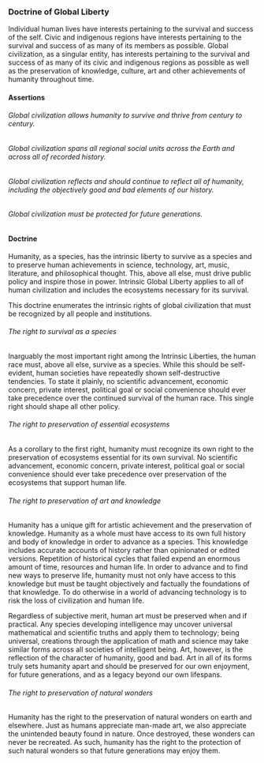 ### Doctrine of Global Liberty

Individual human lives have interests pertaining to the survival and success of the self.  Civic and indigenous regions have interests pertaining to the survival and success of as many of its members as possible.  Global civilization, as a singular entity, has interests pertaining to the survival and success of as many of its civic and indigenous regions as possible as well as the preservation of knowledge, culture, art and other achievements of humanity throughout time.

#### Assertions
###### Global civilization allows humanity to survive and thrive from century to century.
###### Global civilization spans all regional social units across the Earth and across all of recorded history.
###### Global civilization reflects and should continue to reflect all of humanity, including the objectively good and bad elements of our history.
###### Global civilization must be protected for future generations.

#### Doctrine
Humanity, as a species, has the intrinsic liberty to survive as a species and to preserve human achievements in science, technology, art, music, literature, and philosophical thought.  This, above all else, must drive public policy and inspire those in power. Intrinsic Global Liberty applies to all of human civilization and includes the ecosystems necessary for its survival.

This doctrine enumerates the intrinsic rights of global civilization that must be recognized by all people and institutions.

###### The right to survival as a species
Inarguably the most important right among the Intrinsic Liberties, the human race must, above all else, survive as a species.  While this should be self-evident, human societies have repeatedly shown self-destructive tendencies.  To state it plainly, no scientific advancement, economic concern, private interest, political goal or social convenience should ever take precedence over the continued survival of the human race.  This single right should shape all other policy.

###### The right to preservation of essential ecosystems
As a corollary to the first right, humanity must recognize its own right to the preservation of ecosystems essential for its own survival.  No scientific advancement, economic concern, private interest, political goal or social convenience should ever take precedence over preservation of the ecosystems that support human life.

###### The right to preservation of art and knowledge
Humanity has a unique gift for artistic achievement and the preservation of knowledge.  Humanity as a whole must have access to its own full history and body of knowledge in order to advance as a species.  This knowledge includes accurate accounts of history rather than opinionated or edited versions.  Repetition of historical cycles that failed expend an enormous amount of time, resources and human life.  In order to advance and to find new ways to preserve life, humanity must not only have access to this knowledge but must be taught objectively and factually the foundations of that knowledge.  To do otherwise in a world of advancing technology is to risk the loss of civilization and human life.

Regardless of subjective merit, human art must be preserved when and if practical.  Any species developing intelligence may uncover universal mathematical and scientific truths and apply them to technology; being universal, creations through the application of math and science may take similar forms across all societies of intelligent being.  Art, however, is the reflection of the character of humanity, good and bad.  Art in all of its forms truly sets humanity apart and should be preserved for our own enjoyment, for future generations, and as a legacy beyond our own lifespans.

###### The right to preservation of natural wonders
Humanity has the right to the preservation of natural wonders on earth and elsewhere.  Just as humans appreciate man-made art, we also appreciate the unintended beauty found in nature.  Once destroyed, these wonders can never be recreated.  As such, humanity has the right to the protection of such natural wonders so that future generations may enjoy them.

